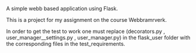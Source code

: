 A simple webb based application using Flask. 

This is a project for my assignment on the course Webbramrverk.


In order to get the test to work one must replace (decorators.py , user_manager__settings.py , user_manager.py)
in the flask_user folder with the corresponding files in the test_requirements.